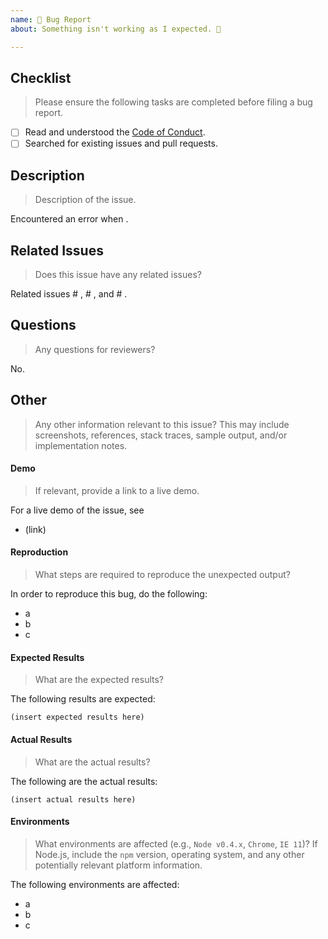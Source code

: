 ```yaml
---
name: 🐛 Bug Report
about: Something isn't working as I expected. 🤔

---
```


<!--lint disable first-heading-level-->

## Checklist

> Please ensure the following tasks are completed before filing a bug report.

-   [ ] Read and understood the [Code of Conduct][code-of-conduct].
-   [ ] Searched for existing issues and pull requests.

## Description

> Description of the issue.

Encountered an error when .

## Related Issues

> Does this issue have any related issues?

Related issues # , # , and # .

## Questions

> Any questions for reviewers?

No.

## Other

> Any other information relevant to this issue? This may include screenshots, references, stack traces, sample output, and/or implementation notes.

#### Demo

> If relevant, provide a link to a live demo.

For a live demo of the issue, see

-   (link)

#### Reproduction

> What steps are required to reproduce the unexpected output?

In order to reproduce this bug, do the following:

-   a
-   b
-   c

#### Expected Results

> What are the expected results?

The following results are expected:

```text
(insert expected results here)
```

#### Actual Results

> What are the actual results?

The following are the actual results:

```text
(insert actual results here)
```

#### Environments

> What environments are affected (e.g., `Node v0.4.x`, `Chrome`, `IE 11`)? If Node.js, include the `npm` version, operating system, and any other potentially relevant platform information.

The following environments are affected:

-   a
-   b
-   c

<!-- <links> -->

[code-of-conduct]: https://github.com/stdlib-js/stdlib/blob/develop/CODE_OF_CONDUCT.md

<!-- </links> -->
